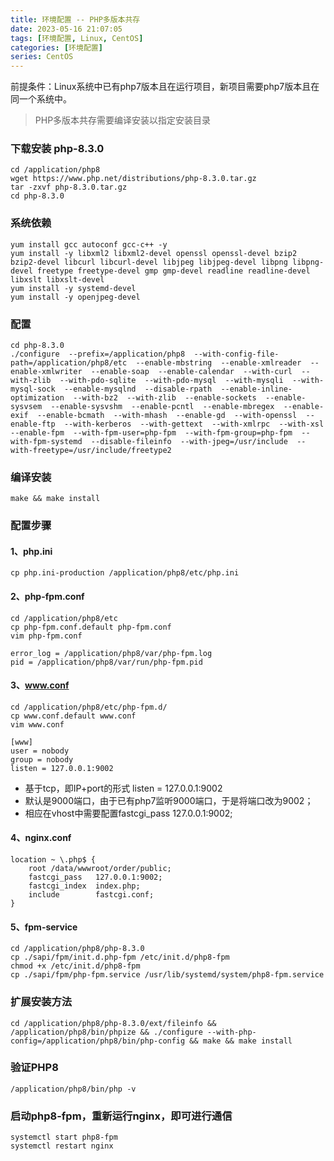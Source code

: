```yaml
---
title: 环境配置 -- PHP多版本共存
date: 2023-05-16 21:07:05
tags: [环境配置, Linux, CentOS]
categories: [环境配置]
series: CentOS
---
```


前提条件：Linux系统中已有php7版本且在运行项目，新项目需要php7版本且在同一个系统中。
> PHP多版本共存需要编译安装以指定安装目录

### 下载安装 php-8.3.0
``` shell
cd /application/php8
wget https://www.php.net/distributions/php-8.3.0.tar.gz
tar -zxvf php-8.3.0.tar.gz
cd php-8.3.0
```

### 系统依赖
``` shell
yum install gcc autoconf gcc-c++ -y
yum install -y libxml2 libxml2-devel openssl openssl-devel bzip2 bzip2-devel libcurl libcurl-devel libjpeg libjpeg-devel libpng libpng-devel freetype freetype-devel gmp gmp-devel readline readline-devel libxslt libxslt-devel
yum install -y systemd-devel
yum install -y openjpeg-devel
```

### 配置
``` shell
cd php-8.3.0
./configure  --prefix=/application/php8  --with-config-file-path=/application/php8/etc  --enable-mbstring  --enable-xmlreader  --enable-xmlwriter  --enable-soap  --enable-calendar  --with-curl  --with-zlib  --with-pdo-sqlite  --with-pdo-mysql  --with-mysqli  --with-mysql-sock  --enable-mysqlnd  --disable-rpath  --enable-inline-optimization  --with-bz2  --with-zlib  --enable-sockets  --enable-sysvsem  --enable-sysvshm  --enable-pcntl  --enable-mbregex  --enable-exif  --enable-bcmath  --with-mhash  --enable-gd  --with-openssl  --enable-ftp  --with-kerberos  --with-gettext  --with-xmlrpc  --with-xsl  --enable-fpm  --with-fpm-user=php-fpm  --with-fpm-group=php-fpm  --with-fpm-systemd  --disable-fileinfo  --with-jpeg=/usr/include  --with-freetype=/usr/include/freetype2
```

### 编译安装
``` shell
make && make install
```

### 配置步骤
#### 1、php.ini
``` shell
cp php.ini-production /application/php8/etc/php.ini
```

#### 2、php-fpm.conf
``` shell
cd /application/php8/etc
cp php-fpm.conf.default php-fpm.conf
vim php-fpm.conf

error_log = /application/php8/var/php-fpm.log
pid = /application/php8/var/run/php-fpm.pid
```

#### 3、www.conf
``` shell
cd /application/php8/etc/php-fpm.d/
cp www.conf.default www.conf
vim www.conf

[www]
user = nobody
group = nobody
listen = 127.0.0.1:9002
```

- 基于tcp，即IP+port的形式 listen = 127.0.0.1:9002
- 默认是9000端口，由于已有php7监听9000端口，于是将端口改为9002；
- 相应在vhost中需要配置fastcgi_pass 127.0.0.1:9002;

#### 4、nginx.conf
``` shell
location ~ \.php$ {
	root /data/wwwroot/order/public;
	fastcgi_pass   127.0.0.1:9002;
	fastcgi_index  index.php;
	include        fastcgi.conf;
}
```

#### 5、fpm-service
``` shell
cd /application/php8/php-8.3.0
cp ./sapi/fpm/init.d.php-fpm /etc/init.d/php8-fpm
chmod +x /etc/init.d/php8-fpm
cp ./sapi/fpm/php-fpm.service /usr/lib/systemd/system/php8-fpm.service
```

### 扩展安装方法
``` shell
cd /application/php8/php-8.3.0/ext/fileinfo && /application/php8/bin/phpize && ./configure --with-php-config=/application/php8/bin/php-config && make && make install 
```

### 验证PHP8
``` shell
/application/php8/bin/php -v
```

### 启动php8-fpm，重新运行nginx，即可进行通信
``` shell
systemctl start php8-fpm
systemctl restart nginx
```
